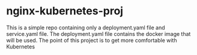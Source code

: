 # nginx-kubernetes-proj
This is a simple repo containing only a deployment.yaml file and service.yaml file. The deployment.yaml file contains the docker image that will be used. The point of this project is to get more comfortable with Kubernetes  
